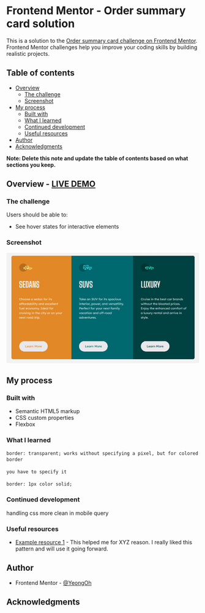 # Frontend Mentor - Order summary card solution

This is a solution to the [Order summary card challenge on Frontend Mentor](https://www.frontendmentor.io/challenges/order-summary-component-QlPmajDUj). Frontend Mentor challenges help you improve your coding skills by building realistic projects.

## Table of contents

- [Overview](#overview)
  - [The challenge](#the-challenge)
  - [Screenshot](#screenshot)
- [My process](#my-process)
  - [Built with](#built-with)
  - [What I learned](#what-i-learned)
  - [Continued development](#continued-development)
  - [Useful resources](#useful-resources)
- [Author](#author)
- [Acknowledgments](#acknowledgments)

**Note: Delete this note and update the table of contents based on what sections you keep.**

## Overview - [LIVE DEMO](https://yeongoh.github.io/3-column-preview-card-component)

### The challenge

Users should be able to:

- See hover states for interactive elements

### Screenshot

![](./screenshot.JPG)

## My process

### Built with

- Semantic HTML5 markup
- CSS custom properties
- Flexbox

### What I learned

```
border: transparent; works without specifying a pixel, but for colored border

you have to specify it

border: 1px color solid;
```

### Continued development

handling css more clean in mobile query

### Useful resources

- [Example resource 1](https://www.example.com) - This helped me for XYZ reason. I really liked this pattern and will use it going forward.

## Author

- Frontend Mentor - [@YeongOh](https://www.frontendmentor.io/profile/YeongOh)

## Acknowledgments
